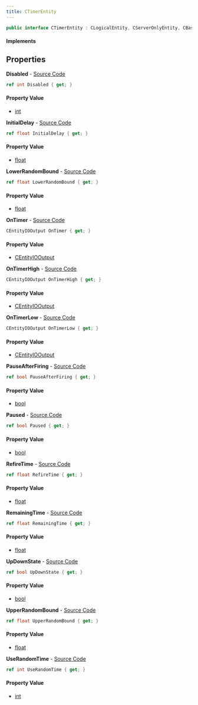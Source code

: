 ```yaml
---
title: CTimerEntity
---
```


```csharp
public interface CTimerEntity : CLogicalEntity, CServerOnlyEntity, CBaseEntity, CEntityInstance, ISchemaClass<CEntityInstance>, ISchemaClass<CBaseEntity>, ISchemaClass<CServerOnlyEntity>, ISchemaClass<CLogicalEntity>, ISchemaClass<CTimerEntity>, ISchemaField, ISchemaClass, INativeHandle
```

#### Implements

## Properties

**Disabled** - [Source Code](https://github.com/swiftly-solution/swiftlys2/blob/main/managed/src/SwiftlyS2.Generated/Schemas/Interfaces/CTimerEntity.cs#L22)

```csharp
ref int Disabled { get; }
```

#### Property Value

- [int](https://learn.microsoft.com/dotnet/api/system.int32)

**InitialDelay** - [Source Code](https://github.com/swiftly-solution/swiftlys2/blob/main/managed/src/SwiftlyS2.Generated/Schemas/Interfaces/CTimerEntity.cs#L24)

```csharp
ref float InitialDelay { get; }
```

#### Property Value

- [float](https://learn.microsoft.com/dotnet/api/system.single)

**LowerRandomBound** - [Source Code](https://github.com/swiftly-solution/swiftlys2/blob/main/managed/src/SwiftlyS2.Generated/Schemas/Interfaces/CTimerEntity.cs#L34)

```csharp
ref float LowerRandomBound { get; }
```

#### Property Value

- [float](https://learn.microsoft.com/dotnet/api/system.single)

**OnTimer** - [Source Code](https://github.com/swiftly-solution/swiftlys2/blob/main/managed/src/SwiftlyS2.Generated/Schemas/Interfaces/CTimerEntity.cs#L16)

```csharp
CEntityIOOutput OnTimer { get; }
```

#### Property Value

- [CEntityIOOutput](/docs/api/shared/schemadefinitions/centityiooutput)

**OnTimerHigh** - [Source Code](https://github.com/swiftly-solution/swiftlys2/blob/main/managed/src/SwiftlyS2.Generated/Schemas/Interfaces/CTimerEntity.cs#L18)

```csharp
CEntityIOOutput OnTimerHigh { get; }
```

#### Property Value

- [CEntityIOOutput](/docs/api/shared/schemadefinitions/centityiooutput)

**OnTimerLow** - [Source Code](https://github.com/swiftly-solution/swiftlys2/blob/main/managed/src/SwiftlyS2.Generated/Schemas/Interfaces/CTimerEntity.cs#L20)

```csharp
CEntityIOOutput OnTimerLow { get; }
```

#### Property Value

- [CEntityIOOutput](/docs/api/shared/schemadefinitions/centityiooutput)

**PauseAfterFiring** - [Source Code](https://github.com/swiftly-solution/swiftlys2/blob/main/managed/src/SwiftlyS2.Generated/Schemas/Interfaces/CTimerEntity.cs#L32)

```csharp
ref bool PauseAfterFiring { get; }
```

#### Property Value

- [bool](https://learn.microsoft.com/dotnet/api/system.boolean)

**Paused** - [Source Code](https://github.com/swiftly-solution/swiftlys2/blob/main/managed/src/SwiftlyS2.Generated/Schemas/Interfaces/CTimerEntity.cs#L40)

```csharp
ref bool Paused { get; }
```

#### Property Value

- [bool](https://learn.microsoft.com/dotnet/api/system.boolean)

**RefireTime** - [Source Code](https://github.com/swiftly-solution/swiftlys2/blob/main/managed/src/SwiftlyS2.Generated/Schemas/Interfaces/CTimerEntity.cs#L26)

```csharp
ref float RefireTime { get; }
```

#### Property Value

- [float](https://learn.microsoft.com/dotnet/api/system.single)

**RemainingTime** - [Source Code](https://github.com/swiftly-solution/swiftlys2/blob/main/managed/src/SwiftlyS2.Generated/Schemas/Interfaces/CTimerEntity.cs#L38)

```csharp
ref float RemainingTime { get; }
```

#### Property Value

- [float](https://learn.microsoft.com/dotnet/api/system.single)

**UpDownState** - [Source Code](https://github.com/swiftly-solution/swiftlys2/blob/main/managed/src/SwiftlyS2.Generated/Schemas/Interfaces/CTimerEntity.cs#L28)

```csharp
ref bool UpDownState { get; }
```

#### Property Value

- [bool](https://learn.microsoft.com/dotnet/api/system.boolean)

**UpperRandomBound** - [Source Code](https://github.com/swiftly-solution/swiftlys2/blob/main/managed/src/SwiftlyS2.Generated/Schemas/Interfaces/CTimerEntity.cs#L36)

```csharp
ref float UpperRandomBound { get; }
```

#### Property Value

- [float](https://learn.microsoft.com/dotnet/api/system.single)

**UseRandomTime** - [Source Code](https://github.com/swiftly-solution/swiftlys2/blob/main/managed/src/SwiftlyS2.Generated/Schemas/Interfaces/CTimerEntity.cs#L30)

```csharp
ref int UseRandomTime { get; }
```

#### Property Value

- [int](https://learn.microsoft.com/dotnet/api/system.int32)

